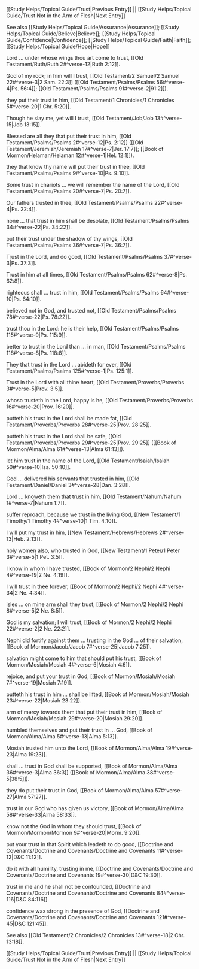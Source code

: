 [[Study Helps/Topical Guide/Trust|Previous Entry]]  ||  [[Study Helps/Topical Guide/Trust Not in the Arm of Flesh|Next Entry]]

 See also [[Study Helps/Topical Guide/Assurance|Assurance]]; [[Study Helps/Topical Guide/Believe|Believe]]; [[Study Helps/Topical Guide/Confidence|Confidence]]; [[Study Helps/Topical Guide/Faith|Faith]]; [[Study Helps/Topical Guide/Hope|Hope]]

 Lord ... under whose wings thou art come to trust, [[Old Testament/Ruth/Ruth 2#^verse-12|Ruth 2:12]].

 God of my rock; in him will I trust, [[Old Testament/2 Samuel/2 Samuel 22#^verse-3|2 Sam. 22:3]] ([[Old Testament/Psalms/Psalms 56#^verse-4|Ps. 56:4]]; [[Old Testament/Psalms/Psalms 91#^verse-2|91:2]]).

 they put their trust in him, [[Old Testament/1 Chronicles/1 Chronicles 5#^verse-20|1 Chr. 5:20]].

 Though he slay me, yet will I trust, [[Old Testament/Job/Job 13#^verse-15|Job 13:15]].

 Blessed are all they that put their trust in him, [[Old Testament/Psalms/Psalms 2#^verse-12|Ps. 2:12]] ([[Old Testament/Jeremiah/Jeremiah 17#^verse-7|Jer. 17:7]]; [[Book of Mormon/Helaman/Helaman 12#^verse-1|Hel. 12:1]]).

 they that know thy name will put their trust in thee, [[Old Testament/Psalms/Psalms 9#^verse-10|Ps. 9:10]].

 Some trust in chariots ... we will remember the name of the Lord, [[Old Testament/Psalms/Psalms 20#^verse-7|Ps. 20:7]].

 Our fathers trusted in thee, [[Old Testament/Psalms/Psalms 22#^verse-4|Ps. 22:4]].

 none ... that trust in him shall be desolate, [[Old Testament/Psalms/Psalms 34#^verse-22|Ps. 34:22]].

 put their trust under the shadow of thy wings, [[Old Testament/Psalms/Psalms 36#^verse-7|Ps. 36:7]].

 Trust in the Lord, and do good, [[Old Testament/Psalms/Psalms 37#^verse-3|Ps. 37:3]].

 Trust in him at all times, [[Old Testament/Psalms/Psalms 62#^verse-8|Ps. 62:8]].

 righteous shall ... trust in him, [[Old Testament/Psalms/Psalms 64#^verse-10|Ps. 64:10]].

 believed not in God, and trusted not, [[Old Testament/Psalms/Psalms 78#^verse-22|Ps. 78:22]].

 trust thou in the Lord: he is their help, [[Old Testament/Psalms/Psalms 115#^verse-9|Ps. 115:9]].

 better to trust in the Lord than ... in man, [[Old Testament/Psalms/Psalms 118#^verse-8|Ps. 118:8]].

 They that trust in the Lord ... abideth for ever, [[Old Testament/Psalms/Psalms 125#^verse-1|Ps. 125:1]].

 Trust in the Lord with all thine heart, [[Old Testament/Proverbs/Proverbs 3#^verse-5|Prov. 3:5]].

 whoso trusteth in the Lord, happy is he, [[Old Testament/Proverbs/Proverbs 16#^verse-20|Prov. 16:20]].

 putteth his trust in the Lord shall be made fat, [[Old Testament/Proverbs/Proverbs 28#^verse-25|Prov. 28:25]].

 putteth his trust in the Lord shall be safe, [[Old Testament/Proverbs/Proverbs 29#^verse-25|Prov. 29:25]] ([[Book of Mormon/Alma/Alma 61#^verse-13|Alma 61:13]]).

 let him trust in the name of the Lord, [[Old Testament/Isaiah/Isaiah 50#^verse-10|Isa. 50:10]].

 God ... delivered his servants that trusted in him, [[Old Testament/Daniel/Daniel 3#^verse-28|Dan. 3:28]].

 Lord ... knoweth them that trust in him, [[Old Testament/Nahum/Nahum 1#^verse-7|Nahum 1:7]].

 suffer reproach, because we trust in the living God, [[New Testament/1 Timothy/1 Timothy 4#^verse-10|1 Tim. 4:10]].

 I will put my trust in him, [[New Testament/Hebrews/Hebrews 2#^verse-13|Heb. 2:13]].

 holy women also, who trusted in God, [[New Testament/1 Peter/1 Peter 3#^verse-5|1 Pet. 3:5]].

 I know in whom I have trusted, [[Book of Mormon/2 Nephi/2 Nephi 4#^verse-19|2 Ne. 4:19]].

 I will trust in thee forever, [[Book of Mormon/2 Nephi/2 Nephi 4#^verse-34|2 Ne. 4:34]].

 isles ... on mine arm shall they trust, [[Book of Mormon/2 Nephi/2 Nephi 8#^verse-5|2 Ne. 8:5]].

 God is my salvation; I will trust, [[Book of Mormon/2 Nephi/2 Nephi 22#^verse-2|2 Ne. 22:2]].

 Nephi did fortify against them ... trusting in the God ... of their salvation, [[Book of Mormon/Jacob/Jacob 7#^verse-25|Jacob 7:25]].

 salvation might come to him that should put his trust, [[Book of Mormon/Mosiah/Mosiah 4#^verse-6|Mosiah 4:6]].

 rejoice, and put your trust in God, [[Book of Mormon/Mosiah/Mosiah 7#^verse-19|Mosiah 7:19]].

 putteth his trust in him ... shall be lifted, [[Book of Mormon/Mosiah/Mosiah 23#^verse-22|Mosiah 23:22]].

 arm of mercy towards them that put their trust in him, [[Book of Mormon/Mosiah/Mosiah 29#^verse-20|Mosiah 29:20]].

 humbled themselves and put their trust in ... God, [[Book of Mormon/Alma/Alma 5#^verse-13|Alma 5:13]].

 Mosiah trusted him unto the Lord, [[Book of Mormon/Alma/Alma 19#^verse-23|Alma 19:23]].

 shall ... trust in God shall be supported, [[Book of Mormon/Alma/Alma 36#^verse-3|Alma 36:3]] ([[Book of Mormon/Alma/Alma 38#^verse-5|38:5]]).

 they do put their trust in God, [[Book of Mormon/Alma/Alma 57#^verse-27|Alma 57:27]].

 trust in our God who has given us victory, [[Book of Mormon/Alma/Alma 58#^verse-33|Alma 58:33]].

 know not the God in whom they should trust, [[Book of Mormon/Mormon/Mormon 9#^verse-20|Morm. 9:20]].

 put your trust in that Spirit which leadeth to do good, [[Doctrine and Covenants/Doctrine and Covenants/Doctrine and Covenants 11#^verse-12|D&C 11:12]].

 do it with all humility, trusting in me, [[Doctrine and Covenants/Doctrine and Covenants/Doctrine and Covenants 19#^verse-30|D&C 19:30]].

 trust in me and he shall not be confounded, [[Doctrine and Covenants/Doctrine and Covenants/Doctrine and Covenants 84#^verse-116|D&C 84:116]].

 confidence wax strong in the presence of God, [[Doctrine and Covenants/Doctrine and Covenants/Doctrine and Covenants 121#^verse-45|D&C 121:45]].

 See also [[Old Testament/2 Chronicles/2 Chronicles 13#^verse-18|2 Chr. 13:18]].

[[Study Helps/Topical Guide/Trust|Previous Entry]]  ||  [[Study Helps/Topical Guide/Trust Not in the Arm of Flesh|Next Entry]]